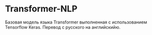 # Transformer-NLP
Базовая модель языка Transformer выполненная с использованием Tensorflow Keras. Перевод с русского на английскийю.
